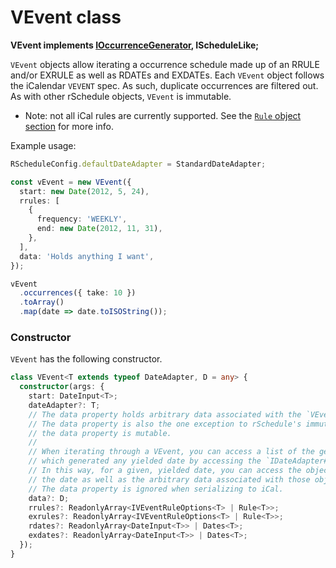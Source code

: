 # VEvent class

**VEvent implements [IOccurrenceGenerator](../../../usage/#ioccurrencegenerator-interface), IScheduleLike;**

`VEvent` objects allow iterating a occurrence schedule made up of an RRULE and/or EXRULE as well as RDATEs and EXDATEs. Each `VEvent` object follows the iCalendar `VEVENT` spec. As such, duplicate occurrences are filtered out. As with other rSchedule objects, `VEvent` is immutable.

- Note: not all iCal rules are currently supported. See the [`Rule` object section](../../../usage/rule) for more info.

Example usage:

```typescript
RScheduleConfig.defaultDateAdapter = StandardDateAdapter;

const vEvent = new VEvent({
  start: new Date(2012, 5, 24),
  rrules: [
    {
      frequency: 'WEEKLY',
      end: new Date(2012, 11, 31),
    },
  ],
  data: 'Holds anything I want',
});

vEvent
  .occurrences({ take: 10 })
  .toArray()
  .map(date => date.toISOString());
```

### Constructor

`VEvent` has the following constructor.

```typescript
class VEvent<T extends typeof DateAdapter, D = any> {
  constructor(args: {
    start: DateInput<T>;
    dateAdapter?: T;
    // The data property holds arbitrary data associated with the `VEvent`.
    // The data property is also the one exception to rSchedule's immutability:
    // the data property is mutable.
    //
    // When iterating through a VEvent, you can access a list of the generator objects (i.e. Rules / Dates)
    // which generated any yielded date by accessing the `IDateAdapter#generators` property.
    // In this way, for a given, yielded date, you can access the objects which generated
    // the date as well as the arbitrary data associated with those objects.
    // The data property is ignored when serializing to iCal.
    data?: D;
    rrules?: ReadonlyArray<IVEventRuleOptions<T> | Rule<T>>;
    exrules?: ReadonlyArray<IVEventRuleOptions<T> | Rule<T>>;
    rdates?: ReadonlyArray<DateInput<T>> | Dates<T>;
    exdates?: ReadonlyArray<DateInput<T>> | Dates<T>;
  });
}
```
